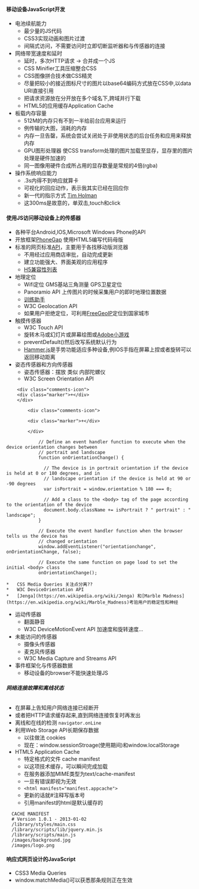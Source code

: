 #### **移动设备JavaScript开发**
*   电池续航能力
    *   最少量的JS代码
    *   CSS3实现动画和图片过渡
    *   间隔式访问，不需要访问时立即切断监听器和与传感器的连接
*   网络带宽速度和延时
    *   延时，多次HTTP请求 → 合并成一个JS
    *   CSS Minifier工具压缩整合CSS
    *   CSS图像拼合技术做CSS精灵
    *   尽量把较小的接近图标尺寸的图片以base64编码方式放在CSS中,以data URI直接引用
    *   把请求资源放在分开放在多个域名下,跨域并行下载
    *   HTML5的应用缓存Application Cache
*   板载内存容量
    *   512M的内存只有不到一半给前台应用来运行
    *   例传输的大图，消耗的内存
    *   内存一旦告罄，系统会尝试关闭处于非使用状态的后台任务和应用来释放内存
    *   GPU图形处理器 使CSS transform处理的图片加载至显存，显存里的图片处理是硬件加速的
    *   同一图像用硬件合成所占用的显存数量是常规的4倍(rgba)
*   操作系统响应能力
    *   .3s内得不到响应就算卡
    *   可视化的回应动作，表示我其实已经在回应你
    *   新一代的指示方式 [Tim Holman](http://codepen.io/collection/HtAne/)
    *   这300ms是故意的，单双击,touch和click

#### **使用JS访问移动设备上的传感器**
*   各种平台Android,IOS,Microsoft Windows Phone的API
*   开放框架[PhoneGap](http://phonegap.com/) 使用HTML5编写代码母版
*   标准的网页标准[API](https://www.w3.org/2009/dap/)，主要用于各找移动版浏览器
    *   不用经过应用商店审批，自动完成更新
    *   建立功能强大、界面美观的应用程序
    *   [H5兼容性列表](http://mobilehtml5.org)
*   地理定位
    *   Wifi定位 GMS基站三角测量 GPS卫星定位
    *   Panoramio API 上传图片的时候采集用户的即时地理位置数据
    *   [训练助手](http://mobile.tutsplus/com/)
    *   W3C Geolocation API
    *   如果用户拒绝定位，可利用[FreeGeoIP](http://freegeoip.net)定位到国家城市
*   触摸传感器
    *   W3C Touch API
    *   旋转木马或幻灯片或屏幕绘图或[Adobe小游戏](http://www.memoryvitamins.biz/index.php)
    *   preventDefault()然后改写系统默认行为
    *   [Hammer.js](https://github.com/EightMedia/eightmedia.github.io)是手势功能适应多种设备,例IOS手指在屏幕上捏或者旋转可以返回移动距离
*   姿态传感器和方向传感器
    *   姿态传感器：摆放 类似 内部陀螺仪
    *   W3C Screen Orientation API
~~~
    <div class="comments-icon">
    <div class="marker">+</div>
    </div>

        <div class="comments-icon">

        <div class="marker">+</div>

        </div>

            // Define an event handler function to execute when the device orientation changes between
            // portrait and landscape
            function onOrientationChange() {

              // The device is in portrait orientation if the device is held at 0 or 180 degrees, and in
              // landscape orientation if the device is held at 90 or -90 degrees
              var isPortrait = window.orientation % 180 === 0;

              // Add a class to the <body> tag of the page according to the orientation of the device
              document.body.className += isPortrait ? " portrait" : " landscape";
            }

            // Execute the event handler function when the browser tells us the device has
            // changed orientation
            window.addEventListener("orientationchange", onOrientationChange, false);

            // Execute the same function on page load to set the initial <body> class
            onOrientationChange();
~~~

    *   CSS Media Queries 关注点分离??
    *   W3C DeviceOrientation API
    *   [Jenga](https://en.wikipedia.org/wiki/Jenga) 和[Marble Madness](https://en.wikipedia.org/wiki/Marble_Madness)考验用户的稳定性和神经
*   运动传感器
    *   翻面静音
    *   W3C DeviceMotionEvent API 加速度和旋转速度...
*   未能访问的传感器
    *   摄像头传感器
    *   麦克风传感器
    *   W3C Media Capture and Streams API
*   事件框架化与传感器数据
    *   移动设备的browser不能快速处理JS

######  **网络连接故障和离线状态**
*   在屏幕上告知用户网络连接已经断开
*   或者把HTTP请求缓存起来,直到网络连接恢复时再发出
*   离线和在线的检测 `navigator.onLine`
*   利用Web Storage API长期保存数据
    *   以往做法 cookies
    *   现在：window.sessionStroage(使用期间)和window.localStorage
*   HTML5 Application Cache
    *   特定格式的文件 cache manifest
    *   以这项技术缓存，可以瞬间完成加载
    *   在服务器添加MIME类型为text/cache-manifest
    *   一旦有错误即视为无效
    *   `<html manifest="manifest.appcache">`
    *   更新的话就#注释写版本号
    *   引用manifest的html是默认缓存的
~~~
  CACHE MANIFEST
  # Version 1.0.1 - 2013-01-02
  /library/styles/main.css
  /library/scripts/lib/jquery.min.js
  /library/scripts/main.js
  /images/background.jpg
  /images/logo.png
~~~

#### **响应式网页设计的JavaScript**
*   CSS3 Media Queries
*   window.matchMedia()可以获悉那条规则正在生效